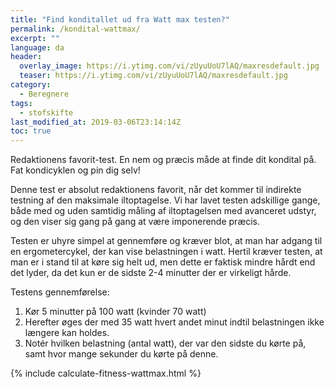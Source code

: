 ```yaml
---
title: "Find konditallet ud fra Watt max testen?"
permalink: /kondital-wattmax/
excerpt: ""
language: da
header:
  overlay_image: https://i.ytimg.com/vi/zUyuUoU7lAQ/maxresdefault.jpg
  teaser: https://i.ytimg.com/vi/zUyuUoU7lAQ/maxresdefault.jpg
category:
  - Beregnere
tags:
  - stofskifte
last_modified_at: 2019-03-06T23:14:14Z
toc: true
---
```


Redaktionens favorit-test. En nem og præcis måde at finde dit kondital på. Fat kondicyklen og pin dig selv!

Denne test er absolut redaktionens favorit, når det kommer til indirekte testning af den maksimale iltoptagelse. Vi har lavet testen adskillige gange, både med og uden samtidig måling af iltoptagelsen med avanceret udstyr, og den viser sig gang på gang at være imponerende præcis.

Testen er uhyre simpel at gennemføre og kræver blot, at man har adgang til en ergometercykel, der kan vise belastningen i watt. Hertil kræver testen, at man er i stand til at køre sig helt ud, men dette er faktisk mindre hårdt end det lyder, da det kun er de sidste 2-4 minutter der er virkeligt hårde.

Testens gennemførelse:

1. Kør 5 minutter på 100 watt (kvinder 70 watt)
2. Herefter øges der med 35 watt hvert andet minut indtil belastningen ikke længere kan holdes.
3. Notér hvilken belastning (antal watt), der var den sidste du kørte på, samt hvor mange sekunder du kørte på denne.

{% include calculate-fitness-wattmax.html %}
